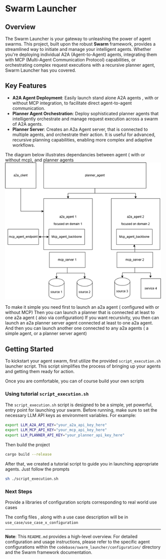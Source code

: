 # Swarm Launcher

## Overview

The Swarm Launcher is your gateway to unleashing the power of agent swarms. This project, built upon the robust **Swarm** framework, provides a streamlined way to initiate and manage your intelligent agents. Whether you're deploying individual A2A (Agent-to-Agent) agents, integrating them with MCP (Multi-Agent Communication Protocol) capabilities, or orchestrating complex request executions with a recursive planner agent, Swarm Launcher has you covered.

## Key Features

- **A2A Agent Deployment**: Easily launch stand alone A2A agents , with or without MCP integration, to facilitate direct agent-to-agent communication.
- **Planner Agent Orchestration**: Deploy sophisticated planner agents that intelligently orchestrate and manage request execution across a swarm of A2A agents.
- **Planner Server**: Creates an A2a Agent server, that is connected to multiple agents, and orchestrate their action. It is useful for advanced, recursive planning capabilities, enabling more complex and adaptive workflows.

The diagram below illustrates dependancies between agent ( with or without mcp), and planner agents 
![Swarm Architecture](diagram/a2a_mcp_architecture.drawio.png)

To make it simple you need first to launch an a2a agent ( configured with or without MCP)
Then you can launch a planner that is connected at least to one a2a agent ( also via configuration)
If you want recursivity, you then can launch an a2a planner server agent connected at least to one a2a agent. And then you can launch another one connected to any a2a agents ( a simple agent, or a planner server agent)


## Getting Started

To kickstart your agent swarm, first utilize the provided `script_execution.sh` launcher script. 
This script simplifies the process of bringing up your agents and getting them ready for action.

Once you are comfortable, you can of course build your own scripts


###  Using tutorial `script_execution.sh`

The `script_execution.sh` script is designed to be a simple, yet powerful, entry point for launching your swarm. Before running, make sure to set the necessary LLM API keys as environment variables. For example:

```bash
export LLM_A2A_API_KEY="your_a2a_api_key_here"
export LLM_MCP_API_KEY="your_mcp_api_key_here"
export LLM_PLANNER_API_KEY="your_planner_api_key_here"
```

Then build the project
```bash
cargo build --release
```

After that, we created a tutorial script to guide you in launching appropriate agents.
Just follow the prompts 
```bash
sh ./script_execution.sh 
```

###  Next Steps 

Provide a libraries of configuration scripts corresponding to real world use cases

The config files , along with a use case description will be in `use_case/use_case_x_configuration`


---
**Note**: This `README.md` provides a high-level overview. For detailed configuration and usage instructions, please refer to the specific agent configurations within the `codebase/swarm_launcher/configuration/` directory and the Swarm framework documentation.